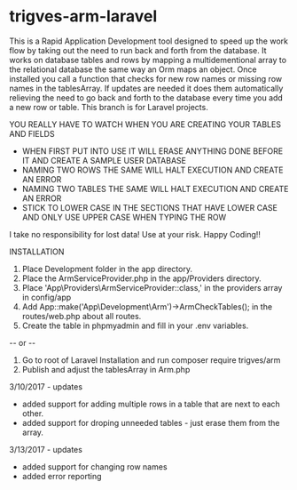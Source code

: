 # trigves-arm-laravel
This is a Rapid Application Development tool designed to speed up the work flow by taking out the need to run back and forth from the database. It works on database tables and rows by mapping a multidementional array to the relational database the same way an Orm maps an object. Once installed you call a function that checks for new row names or missing row names in the tablesArray. If updates are needed it does them automatically relieving the need to go back and forth to the database every time you add a new row or table. This branch is for Laravel projects.

YOU REALLY HAVE TO WATCH WHEN YOU ARE CREATING YOUR TABLES AND FIELDS 
* WHEN FIRST PUT INTO USE IT WILL ERASE ANYTHING DONE BEFORE IT AND CREATE A SAMPLE USER DATABASE
* NAMING TWO ROWS THE SAME WILL HALT EXECUTION AND CREATE AN ERROR  
* NAMING TWO TABLES THE SAME WILL HALT EXECUTION AND CREATE AN ERROR   
* STICK TO LOWER CASE IN THE SECTIONS THAT HAVE LOWER CASE AND ONLY USE UPPER CASE WHEN TYPING THE ROW  

I take no responsibility for lost data! Use at your risk. Happy Coding!!  

INSTALLATION  
1) Place Development folder in the app directory.  
2) Place the ArmServiceProvider.php in the app/Providers directory.  
3) Place 'App\Providers\ArmServiceProvider::class,' in the providers array in config/app  
4) Add App::make('App\Development\Arm')->ArmCheckTables(); in the routes/web.php about all routes.  
5) Create the table in phpmyadmin and fill in your .env variables.  

-- or --  
1) Go to root of Laravel Installation and run composer require trigves/arm  
2) Publish and adjust the tablesArray in Arm.php  


3/10/2017 - updates  
* added support for adding multiple rows in a table that are next to each other.  
* added support for droping unneeded tables - just erase them from the array.  

3/13/2017 - updates  
* added support for changing row names  
* added error reporting
